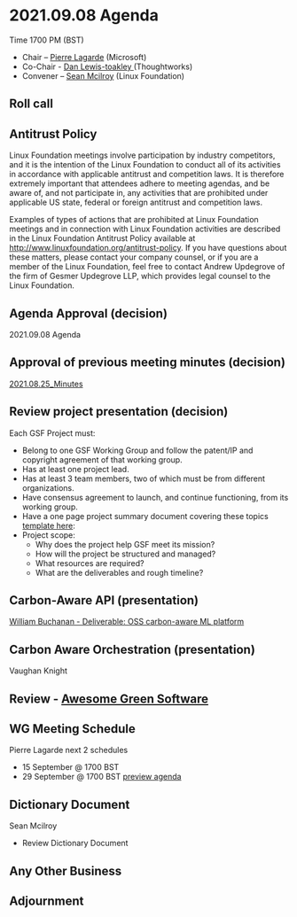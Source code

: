 # 2021.09.08 Agenda
Time 1700 PM (BST)

- Chair – [Pierre Lagarde](https://www.linkedin.com/in/pierlag/) (Microsoft) 
- Co-Chair - [Dan Lewis-toakley ](https://www.linkedin.com/in/danlewistoakley/) (Thoughtworks)
- Convener – [Sean Mcilroy](https://www.linkedin.com/in/sean-mcilroy-bb3b5548/) (Linux Foundation)
  
## Roll call 
  
## Antitrust Policy
Linux Foundation meetings involve participation by industry competitors, and it is the intention of the Linux Foundation to conduct 
all of its activities in accordance with applicable antitrust and competition laws. 
It is therefore extremely important that attendees adhere to meeting agendas, and be aware of, and not participate in, any activities 
that are prohibited under applicable US state, federal or foreign antitrust and competition laws.

Examples of types of actions that are prohibited at Linux Foundation meetings and in connection with Linux Foundation activities are 
described in the Linux Foundation Antitrust Policy available at http://www.linuxfoundation.org/antitrust-policy. 
If you have questions about these matters, please contact your company counsel, or if you are a member of the Linux Foundation, 
feel free to contact Andrew Updegrove of the firm of Gesmer Updegrove LLP, which provides legal counsel to the Linux Foundation.
  
## Agenda Approval (decision) 
2021.09.08 Agenda
  
## Approval of previous meeting minutes (decision)
[2021.08.25_Minutes](https://github.com/Green-Software-Foundation/innovation_wg/blob/main/Agenda_Minutes/20210825_Minutes.md)

## Review project presentation (decision)
Each GSF Project must:
- Belong to one GSF Working Group and follow the patent/IP and copyright agreement of that working group.
- Has at least one project lead.
- Has at least 3 team members, two of which must be from different organizations.
- Have consensus agreement to launch, and continue functioning, from its working group.
- Have a one page project summary document covering these topics [template here](https://docs.google.com/document/d/1WxbtbO_FCrOBa0Lw7ti8Vr2-Dd5KdLW8FMwdgKgt26o/edit):
- Project scope:
  - Why does the project help GSF meet its mission?
  - How will the project be structured and managed?
  - What resources are required?
  - What are the deliverables and rough timeline?

## Carbon-Aware API (presentation)
[William Buchanan - Deliverable: OSS carbon-aware ML platform](https://github.com/Green-Software-Foundation/innovation_wg/issues/4) 

## Carbon Aware Orchestration (presentation)
Vaughan Knight 

## Review - [Awesome Green Software](https://github.com/Green-Software-Foundation/awesome-green-software)

## WG Meeting Schedule
Pierre Lagarde next 2 schedules
- 15 September @ 1700 BST
- 29 September @ 1700 BST [preview agenda](20210922_Agenda.md)

## Dictionary Document
Sean Mcilroy
- Review Dictionary Document 

## Any Other Business

## Adjournment